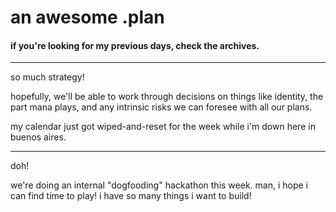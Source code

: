 # an awesome .plan

#### if you're looking for my previous days, check the archives.

---

so much strategy!

hopefully, we'll be able to work through decisions on things like identity, the part mana plays, and any intrinsic risks we can foresee with all our plans.

my calendar just got wiped-and-reset for the week while i'm down here in buenos aires.

---

doh!

we're doing an internal "dogfooding" hackathon this week.  man, i hope i can find time to play!  i have so many things i want to build!
